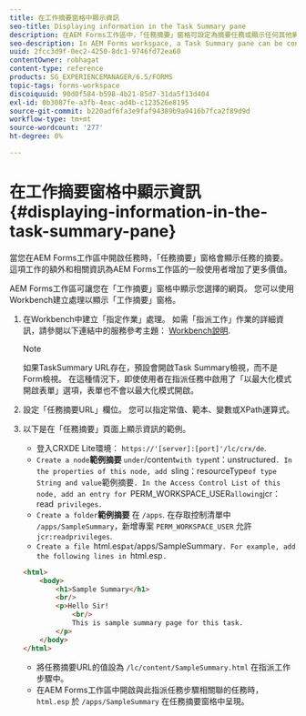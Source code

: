 ```yaml
---
title: 在工作摘要窗格中顯示資訊
seo-title: Displaying information in the Task Summary pane
description: 在AEM Forms工作區中，「任務摘要」窗格可設定為摘要任務或顯示任何其他網頁。
seo-description: In AEM Forms workspace, a Task Summary pane can be configured to summarize the task or display any other web page.
uuid: 2fcc3d9f-0ec2-4250-8dc1-9746fd72ea60
contentOwner: robhagat
content-type: reference
products: SG_EXPERIENCEMANAGER/6.5/FORMS
topic-tags: forms-workspace
discoiquuid: 90d0f584-b598-4b21-85d7-31da5f13d404
exl-id: 0b3087fe-a3fb-4eac-ad4b-c123526e8195
source-git-commit: b220adf6fa3e9faf94389b9a9416b7fca2f89d9d
workflow-type: tm+mt
source-wordcount: '277'
ht-degree: 0%

---
```


# 在工作摘要窗格中顯示資訊 {#displaying-information-in-the-task-summary-pane}

當您在AEM Forms工作區中開啟任務時，「任務摘要」窗格會顯示任務的摘要。 這項工作的額外和相關資訊為AEM Forms工作區的一般使用者增加了更多價值。

AEM Forms工作區可讓您在「工作摘要」窗格中顯示您選擇的網頁。 您可以使用Workbench建立處理以顯示「工作摘要」窗格。

1. 在Workbench中建立「指定作業」處理。 如需「指派工作」作業的詳細資訊，請參閱以下連結中的服務參考主題： [Workbench說明](https://help.adobe.com/en_US/AEMForms/6.1/WorkbenchHelp/).

   >[!NOTE]
   >
   >如果TaskSummary URL存在，預設會開啟Task Summary檢視，而不是Form檢視。 在這種情況下，即使使用者在指派任務中啟用了「以最大化模式開啟表單」選項，表單也不會以最大化模式開啟。

1. 設定「任務摘要URL」欄位。 您可以指定常值、範本、變數或XPath運算式。
1. 以下是在「任務摘要」頁面上顯示資訊的範例。

   * 登入CRXDE Lite環境： `https://'[server]:[port]'/lc/crx/de`.
   * `Create a node`**範例摘要** ` under `/content` with type `nt：unstructured`. In the properties of this node, add `sling：resourceType` of type String and value `範例摘要`. In the Access Control List of this node, add an entry for `PERM_WORKSPACE_USER` allowing `jcr：read` privileges.`
   * `Create a folder`**範例摘要** 在 `/apps`. 在存取控制清單中 `/apps/SampleSummary`，新增專案 `PERM_WORKSPACE_USER` 允許 `jcr:readprivileges`.
   * `Create a file `html.esp` at `/apps/SampleSummary`. For example, add the following lines in `html.esp`.`

   ```html
   <html>
       <body>
           <h1>Sample Summary</h1>
           <br/>
           <p>Hello Sir!
               <br/>
               This is sample summary page for this task.
           </p>
       </body>
   </html>
   ```

   * 將任務摘要URL的值設為 `/lc/content/SampleSummary.html` 在指派工作步驟中。
   * 在AEM Forms工作區中開啟與此指派任務步驟相關聯的任務時， `html.esp` 於 `/apps/SampleSummary` 在任務摘要窗格中呈現。
